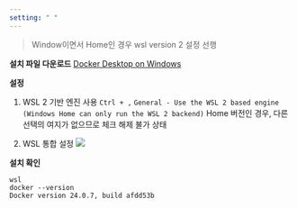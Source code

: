 ```yaml
---
setting: " "
---
```

> Window이면서 Home인 경우 wsl version 2 설정 선행

**설치 파일 다운로드**
[Docker Desktop on Windows]([https://www.docker.com/get-started/](https://www.docker.com/get-started/))

**설정**
1. WSL 2 기반 엔진 사용
`Ctrl + ,`
`General - Use the WSL 2 based engine (Windows Home can only run the WSL 2 backend)`
Home 버전인 경우, 다른 선택의 여지가 없으므로 체크 해제 불가 상태

2. WSL 통합 설정
![](https://i.imgur.com/gohEgqy.png)

**설치 확인**
```shell
wsl
docker --version
Docker version 24.0.7, build afdd53b
```
